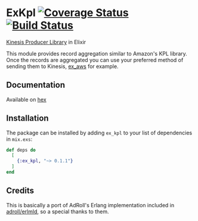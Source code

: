 # ExKpl [![Coverage Status](https://coveralls.io/repos/github/sneako/ex_kpl/badge.svg?branch=master)](https://coveralls.io/github/sneako/ex_kpl?branch=master) [![Build Status](https://travis-ci.org/sneako/ex_kpl.svg?branch=master)](https://travis-ci.org/sneako/ex_kpl)
[Kinesis Producer Library](https://docs.aws.amazon.com/streams/latest/dev/developing-producers-with-kpl.html) in Elixir

This module provides record aggregation similar to Amazon's KPL library.
Once the records are aggregated you can use your preferred method of sending them to Kinesis, [ex_aws](https://github.com/ex-aws/ex_aws_kinesis) for example.

## Documentation
Available on [hex](https://hexdocs.pm/ex_kpl/api-reference.html)

## Installation

The package can be installed
by adding `ex_kpl` to your list of dependencies in `mix.exs`:

```elixir
def deps do
  [
    {:ex_kpl, "~> 0.1.1"}
  ]
end
```

## Credits
This is basically a port of AdRoll's Erlang implementation included in [adroll/erlmld](https://github.com/AdRoll/erlmld), so a special thanks to them.
